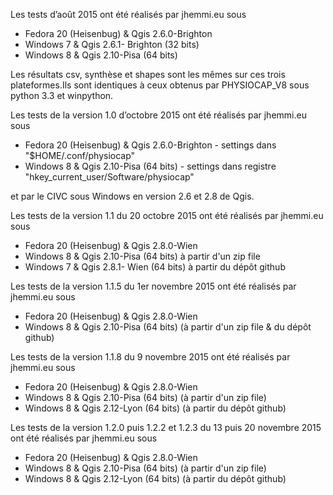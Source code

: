Les tests d’août 2015 ont été réalisés par jhemmi.eu sous 
* Fedora 20 (Heisenbug) & Qgis 2.6.0-Brighton 
* Windows 7 & Qgis 2.6.1- Brighton (32 bits)
* Windows 8 & Qgis 2.10-Pisa (64 bits)

Les résultats csv, synthèse et shapes sont les mêmes sur ces trois plateformes.Ils sont identiques à ceux obtenus par PHYSIOCAP_V8 sous python 3.3 et winpython.  

Les tests de la version 1.0 d’octobre 2015 ont été réalisés par jhemmi.eu sous 
* Fedora 20 (Heisenbug) & Qgis 2.6.0-Brighton - settings dans "$HOME/.conf/physiocap"
* Windows 8 & Qgis 2.10-Pisa (64 bits) - settings dans registre "hkey_current_user/Software/physiocap"

et par le CIVC sous Windows en version 2.6 et 2.8 de Qgis.

Les tests de la version 1.1 du 20 octobre 2015 ont été réalisés par jhemmi.eu sous 
* Fedora 20 (Heisenbug) & Qgis 2.8.0-Wien 
* Windows 8 & Qgis 2.10-Pisa (64 bits) à partir d'un zip file
* Windows 7 & Qgis 2.8.1- Wien (64 bits) à partir du dépôt github

Les tests de la version 1.1.5 du 1er novembre 2015 ont été réalisés par jhemmi.eu sous 
* Fedora 20 (Heisenbug) & Qgis 2.8.0-Wien 
* Windows 8 & Qgis 2.10-Pisa (64 bits) (à partir d'un zip file & du dépôt github)

Les tests de la version 1.1.8 du 9 novembre 2015 ont été réalisés par jhemmi.eu sous 
* Fedora 20 (Heisenbug) & Qgis 2.8.0-Wien 
* Windows 8 & Qgis 2.10-Pisa (64 bits) (à partir d'un zip file)
* Windows 8 & Qgis 2.12-Lyon (64 bits) (à partir du dépôt github)

Les tests de la version 1.2.0 puis 1.2.2 et 1.2.3 du 13 puis 20 novembre 2015 ont été réalisés par jhemmi.eu sous
* Fedora 20 (Heisenbug) & Qgis 2.8.0-Wien
* Windows 8 & Qgis 2.10-Pisa (64 bits) (à partir d'un zip file)
* Windows 8 & Qgis 2.12-Lyon (64 bits) (à partir du dépôt github)